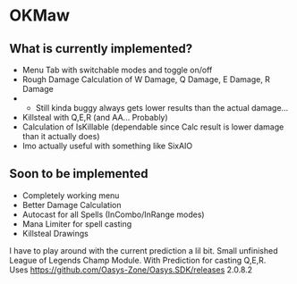 # OKMaw
## What is currently implemented?
* Menu Tab with switchable modes and toggle on/off
* Rough Damage Calculation of W Damage, Q Damage, E Damage, R Damage
* * Still kinda buggy always gets lower results than the actual damage...
* Killsteal with Q,E,R (and AA... Probably)
* Calculation of IsKillable (dependable since Calc result is lower damage than it actually does)
* Imo actually useful with something like SixAIO
## Soon to be implemented
* Completely working menu
* Better Damage Calculation
* Autocast for all Spells (InCombo/InRange modes)
* Mana Limiter for spell casting
* Killsteal Drawings

I have to play around with the current prediction a lil bit.
Small unfinished League of Legends Champ Module. With Prediction for casting Q,E,R.<br>
Uses https://github.com/Oasys-Zone/Oasys.SDK/releases 2.0.8.2
